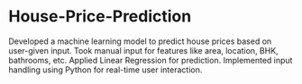 # House-Price-Prediction
Developed a machine learning model to predict house prices based on user-given input. Took manual input for features like area, location, BHK, bathrooms, etc.  Applied Linear Regression for prediction.  Implemented input handling using Python for real-time user interaction.
